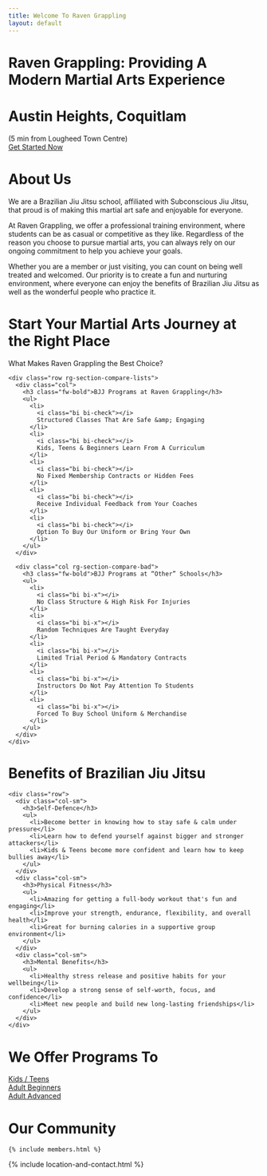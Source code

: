 ```yaml
---
title: Welcome To Raven Grappling
layout: default
---
```


<div class="container-fluid rg-landing-raven">
  <div class="container">
    <h1 class="display-3 fw-bold rg-welcome">Raven Grappling: Providing A Modern Martial Arts Experience</h1>
    <h1 class="display-5 fw-bold mb-1 rg-welcome"> Austin Heights, Coquitlam</h1>
    <div class="fs-5 fw-bold mb-5 rg-welcome">(5 min from Lougheed Town Centre)</div>
    <a href="/memberships" class="rg-button">Get Started Now</a>
  </div>
</div>

<div class="rg-container light">
  <div class= "container py-5 px-4 p-lg-4">
    <h1 class="text-center fw-bold">
      About Us
    </h1>
    <p>
      We are a Brazilian Jiu Jitsu school, affiliated with Subconscious Jiu Jitsu, that proud is of making this martial art safe and enjoyable for everyone.
    </p>
    <p>
      At Raven Grappling, we offer a professional training environment, where students can be as casual or competitive as they like. Regardless of the reason you choose to pursue martial arts, you can always rely on our ongoing commitment to help you achieve your goals.
    </p>
    <p>
      Whether you are a member or just visiting, you can count on being well treated and welcomed. Our priority is to create a fun and nurturing environment, where everyone can enjoy the benefits of Brazilian Jiu Jitsu as well as the wonderful people who practice it.
    </p>
  </div>
</div>

<div class="rg-container">
  <div class="container py-5 p-lg-4 rg-section-compare">
    <h1 class="text-center">Start Your Martial Arts Journey at the Right Place</h1>
    <p class="text-center fs-4 mb-5">
      What Makes Raven Grappling the Best Choice?
    </p>

    <div class="row rg-section-compare-lists">
      <div class="col">
        <h3 class="fw-bold">BJJ Programs at Raven Grappling</h3>
        <ul>
          <li>
            <i class="bi bi-check"></i>
            Structured Classes That Are Safe &amp; Engaging
          </li>
          <li>
            <i class="bi bi-check"></i>
            Kids, Teens & Beginners Learn From A Curriculum
          </li>
          <li>
            <i class="bi bi-check"></i>
            No Fixed Membership Contracts or Hidden Fees
          </li>
          <li>
            <i class="bi bi-check"></i>
            Receive Individual Feedback from Your Coaches
          </li>
          <li>
            <i class="bi bi-check"></i>
            Option To Buy Our Uniform or Bring Your Own
          </li>
        </ul>
      </div>

      <div class="col rg-section-compare-bad">
        <h3 class="fw-bold">BJJ Programs at “Other” Schools</h3>
        <ul>
          <li>
            <i class="bi bi-x"></i>
            No Class Structure & High Risk For Injuries
          </li>
          <li>
            <i class="bi bi-x"></i>
            Random Techniques Are Taught Everyday
          </li>
          <li>
            <i class="bi bi-x"></i>
            Limited Trial Period & Mandatory Contracts
          </li>
          <li>
            <i class="bi bi-x"></i>
            Instructors Do Not Pay Attention To Students
          </li>
          <li>
            <i class="bi bi-x"></i>
            Forced To Buy School Uniform & Merchandise
          </li>
        </ul>
      </div>
    </div>
  </div>
</div>

<div class="rg-container light">
  <div class="container py-5 px-4 p-lg-4">
    <h1 class="text-center fw-bold">Benefits of Brazilian Jiu Jitsu</h1>

    <div class="row">
      <div class="col-sm">
        <h3>Self-Defence</h3>
        <ul>
          <li>Become better in knowing how to stay safe & calm under pressure</li>
          <li>Learn how to defend yourself against bigger and stronger attackers</li>
          <li>Kids & Teens become more confident and learn how to keep bullies away</li>
        </ul>
      </div>
      <div class="col-sm">
        <h3>Physical Fitness</h3>
        <ul>
          <li>Amazing for getting a full-body workout that's fun and engaging</li>
          <li>Improve your strength, endurance, flexibility, and overall health</li>
          <li>Great for burning calories in a supportive group environment</li>
        </ul>
      </div>
      <div class="col-sm">
        <h3>Mental Benefits</h3>
        <ul>
          <li>Healthy stress release and positive habits for your wellbeing</li>
          <li>Develop a strong sense of self-worth, focus, and confidence</li>
          <li>Meet new people and build new long-lasting friendships</li>
        </ul>
      </div>
    </div>
  </div>
</div>

<div class="rg-container">
  <div class="container py-5 px-4 p-lg-4">
    <h1 class="text-center fw-bold">We Offer Programs To</h1>
    <div class="rg-image-buttons">
      <a href="/kids-teens">
        <div class="rg-image-button-kids"></div>
        <span>Kids / Teens</span>
      </a>
      <a href="/beginners">
        <div class="rg-image-button-beginners"></div>
        <span>Adult Beginners</span>
      </a>
      <a href="/advanced">
        <div class="rg-image-button-advanced"></div>
        <span>Adult Advanced</span>
      </a>
    </div>
  </div>
</div>

<div class="rg-container light">
  <div class="container py-5 px-4 p-lg-4">
    <h1 class="text-center">
      Our Community
    </h1>

    {% include members.html %}
  </div>
</div>

<div class="rg-container">
  <div class="container">
    {% include location-and-contact.html %}
  </div>
</div>

